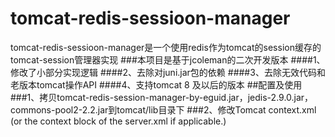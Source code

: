 # tomcat-redis-sessioon-manager
tomcat-redis-sessioon-manager是一个使用redis作为tomcat的session缓存的tomcat-session管理器实现
###本项目是基于jcoleman的二次开发版本
####1、修改了小部分实现逻辑
####2、去除对juni.jar包的依赖
####3、去除无效代码和老版本tomcat操作API
####4、支持tomcat 8 及以后的版本
##配置及使用
###1、拷贝tomcat-redis-session-manager-by-eguid.jar，jedis-2.9.0.jar，commons-pool2-2.2.jar到tomcat/lib目录下
###2、修改Tomcat context.xml (or the context block of the server.xml if applicable.)
<!--<Valve className="cn.eguid.redisSessionManager.RedisSessionHandlerValve"/>
<Manager className="cn.eguid.redisSessionManager.RedisSessionManager"
         host="192.168.30.21"
         port="6379"
         database="14"
         maxInactiveInterval="1800"/>-->
